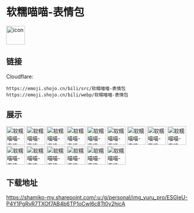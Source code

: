 # 软糯喵喵-表情包
<img src="https://emoji.shojo.cn/bili/src/软糯喵喵-表情包/icon.png" width="50" height="50" alt="icon">

## 链接
Cloudflare:
```
https://emoji.shojo.cn/bili/src/软糯喵喵-表情包
https://emoji.shojo.cn/bili/webp/软糯喵喵-表情包
```
## 展示
<img src="https://emoji.shojo.cn/bili/src/软糯喵喵-表情包/软糯喵喵-表情包-干嘛呢.png" width="50" height="50" alt="软糯喵喵-表情包-干嘛呢">
<img src="https://emoji.shojo.cn/bili/src/软糯喵喵-表情包/软糯喵喵-表情包-给我看看.png" width="50" height="50" alt="软糯喵喵-表情包-给我看看">
<img src="https://emoji.shojo.cn/bili/src/软糯喵喵-表情包/软糯喵喵-表情包-不想理你.png" width="50" height="50" alt="软糯喵喵-表情包-不想理你">
<img src="https://emoji.shojo.cn/bili/src/软糯喵喵-表情包/软糯喵喵-表情包-你没事吧.png" width="50" height="50" alt="软糯喵喵-表情包-你没事吧">
<img src="https://emoji.shojo.cn/bili/src/软糯喵喵-表情包/软糯喵喵-表情包-嫌弃.png" width="50" height="50" alt="软糯喵喵-表情包-嫌弃">
<img src="https://emoji.shojo.cn/bili/src/软糯喵喵-表情包/软糯喵喵-表情包-给你花花.png" width="50" height="50" alt="软糯喵喵-表情包-给你花花">
<img src="https://emoji.shojo.cn/bili/src/软糯喵喵-表情包/软糯喵喵-表情包-这很合理.png" width="50" height="50" alt="软糯喵喵-表情包-这很合理">
<img src="https://emoji.shojo.cn/bili/src/软糯喵喵-表情包/软糯喵喵-表情包-举白旗.png" width="50" height="50" alt="软糯喵喵-表情包-举白旗">
<img src="https://emoji.shojo.cn/bili/src/软糯喵喵-表情包/软糯喵喵-表情包-哭哭.png" width="50" height="50" alt="软糯喵喵-表情包-哭哭">
<img src="https://emoji.shojo.cn/bili/src/软糯喵喵-表情包/软糯喵喵-表情包-震惊.png" width="50" height="50" alt="软糯喵喵-表情包-震惊">
<img src="https://emoji.shojo.cn/bili/src/软糯喵喵-表情包/软糯喵喵-表情包-生气气.png" width="50" height="50" alt="软糯喵喵-表情包-生气气">
<img src="https://emoji.shojo.cn/bili/src/软糯喵喵-表情包/软糯喵喵-表情包-眼巴巴.png" width="50" height="50" alt="软糯喵喵-表情包-眼巴巴">
<img src="https://emoji.shojo.cn/bili/src/软糯喵喵-表情包/软糯喵喵-表情包-晕倒.png" width="50" height="50" alt="软糯喵喵-表情包-晕倒">
<img src="https://emoji.shojo.cn/bili/src/软糯喵喵-表情包/软糯喵喵-表情包-举手手.png" width="50" height="50" alt="软糯喵喵-表情包-举手手">
<img src="https://emoji.shojo.cn/bili/src/软糯喵喵-表情包/软糯喵喵-表情包-托腮.png" width="50" height="50" alt="软糯喵喵-表情包-托腮">

## 下载地址

https://shamiko-my.sharepoint.com/:u:/g/personal/img_yuru_pro/ESGleU-P4Y1PgRvR7TXOf7AB4b6TP1oCwl6c8Tt0y2hicA